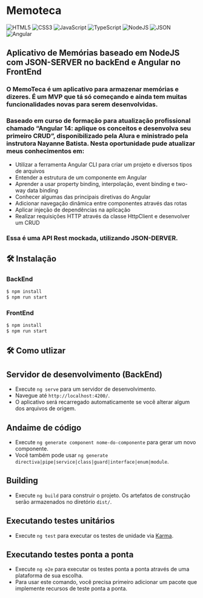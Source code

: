 # Memoteca

![HTML5](https://img.shields.io/badge/HTML5-E34F26?style=for-the-badge&logo=html5&logoColor=white) ![CSS3](https://img.shields.io/badge/CSS3-1572B6?style=for-the-badge&logo=css3&logoColor=white) ![JavaScript](https://img.shields.io/badge/JavaScript-F7DF1E?style=for-the-badge&logo=JavaScript&logoColor=white) ![TypeScript](https://img.shields.io/badge/TypeScript-007ACC?style=for-the-badge&logo=typescript&logoColor=white) ![NodeJS](https://img.shields.io/badge/Node.js-43853D?style=for-the-badge&logo=node.js&logoColor=white) ![JSON](https://img.shields.io/badge/JSON-black?style=for-the-badge&logo=JSON%20web%20tokens) ![Angular](https://img.shields.io/badge/Angular-DD0031?style=for-the-badge&logo=angular&logoColor=white)

## Aplicativo de Memórias baseado em NodeJS com JSON-SERVER no backEnd e Angular no FrontEnd

### O MemoTeca é um aplicativo para armazenar memórias e dizeres. É um MVP que tá só começando e ainda tem muitas funcionalidades novas para serem desenvolvidas.

### Baseado em curso de formação para atualização profissional chamado “Angular 14: aplique os conceitos e desenvolva seu primeiro CRUD”, disponibilizado pela Alura e ministrado pela instrutora Nayanne Batista. Nesta oportunidade pude atualizar meus conhecimentos em:

* Utilizar a ferramenta Angular CLI para criar um projeto e diversos tipos de arquivos
* Entender a estrutura de um componente em Angular
* Aprender a usar property binding, interpolação, event binding e two-way data binding
* Conhecer algumas das principais diretivas do Angular
* Adicionar navegação dinâmica entre componentes através das rotas
* Aplicar injeção de dependências na aplicação
* Realizar requisições HTTP através da classe HttpClient e desenvolver um CRUD

### Essa é uma API Rest mockada, utilizando JSON-DERVER.

## 🛠️ Instalação

### BackEnd

```bash
$ npm install
$ npm run start
```

### FrontEnd

```bash
$ npm install
$ npm run start
```

## 🛠️ Como utlizar

## Servidor de desenvolvimento (BackEnd)

* Execute `ng serve` para um servidor de desenvolvimento.
* Navegue até `http://localhost:4200/`.
* O aplicativo será recarregado automaticamente se você alterar algum dos arquivos de origem.

## Andaime de código

* Execute `ng generate component nome-do-componente` para gerar um novo componente.
* Você também pode usar `ng generate directiva|pipe|service|class|guard|interface|enum|module`.

## Building

* Execute `ng build` para construir o projeto. Os artefatos de construção serão armazenados no diretório `dist/`.

## Executando testes unitários

* Execute `ng test` para executar os testes de unidade via [Karma](https://karma-runner.github.io).

## Executando testes ponta a ponta

* Execute `ng e2e` para executar os testes ponta a ponta através de uma plataforma de sua escolha. 
* Para usar este comando, você precisa primeiro adicionar um pacote que implemente recursos de teste ponta a ponta.

